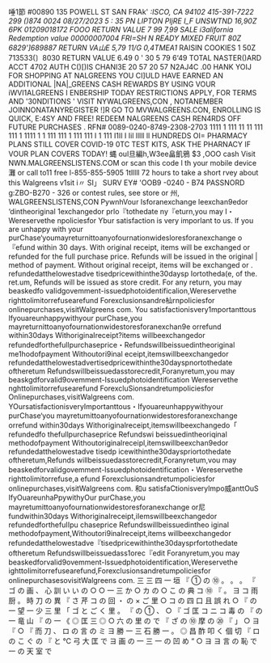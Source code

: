 唾1節 #00890 135 POWELL ST SAN FRAk' _:ISCO, CA 94102 415-391-7222 299 ()874 0024 08/27/2023 5 : 35 PN LIPTON PIjRE I_F UNSWTND 16,90Z 6PK 01209018172 FOOO RETURN VALUE 7 99 7,99 SALE i3alifornia Redemption value 00000007004 FRI=SH N READY MIXED FRUIT 80Z 6829']689887 RETURN VA山E 5,79 11/G 0,4TMEA1_ RAISIN COOKIES 1 50Z 713533(〕8030 RETURN VALUE 6.49 0 ' 30 5 79 6‘49 TOTAL NASTER()ARD ACCT 4702 AUTH C()[)IS CHANI3E 20 57 20 57 N2AJ4C .00 HANK YOIJ FOR SHOPPING AT NALGREENS YOU CI]ULD HAVE EARNED AN ADDITIONAL |NA|_GREENS CASH REWARDS BY USING VOUR iWVI1ALGREENS I ENBERSHIP TODAY RESTRICTIONS APPLY, FOR TERMS AND '30NDITIONS ' VISIT NYWALGREENS,CON , NOTANEMBER JOINNONATANYREGISTER !]R GO TO MVWALGREENS.CON, ENROLLING IS QUICK, E:4SY AND FREE! REDEEM NALGREENS CASH REN4RDS OFF FUTURE PURCHASES . RFN# 0089-0240-8749-2308-2703 1111 1 111 11 11 111 111 1 1111 1 1 111 111 1 111 111 I 1 111 I1II I Iil lllll ll HUNDREDS OI= PHARMACY PLANS STILL COVER COVID-19 0TC TEST KITS, ASK THE PHARNACY IF VOUR PLAN COVERS TODAY! 蝿 oul旦編h,W3ee畠飢鴉 $3 ,OOO cash Visit NWN.MALGREENSLISTENS.COM or scan this code l th your mobile device 灘 or call to11 free l-855-855-5905 1tlllll 72 hours to take a short rvey about this Walgreens v1sit i〃 SI」 SURV EY# 'OOB9 -0240 - B74 PASSNORD g:ZBO-B270 - 326 or contest rules, see store or 州, WALGREENSLISTENS,CON PywnhVour Isforanexchange leexchan9edor ‘dintheoriginal 1exchangedor prlo『tothedate ny『eturn,you may I・Wereservethe npoliciesfor Ybur satisfaction is very imporlant to us. lf you are unhappy with your purChase‘youmayreturnittoanyofournationwidesloresforanexchange o 『efund within 30 days. With original receipt, items will be exchanged or refunded for the full purchase price. Refunds will be issued in the original | method of payment. Without original receipt, items will be exchanged or . refundedattheIowestadve tisedpricewithinthe30daysp Iortotheda(e, of the. ret.um, Refunds will be issued as store credit. For any return, you may beaskedfo vaIidgovemment-issuedphotoidentificalion,Wereservethe righttolimitorrefusearefund ForexcIusionsandre杣rnpoIiciesfor onIinepurchases,visitWalgreens com. You satisfactionisvery1mportanttous lfyouareunhappywithyour purChase,you mayreturnittoanyofournationwidestoresforanexchan9e orrefund within30days WithoriginaIreceipt?items willbeexchangedor refundedforthefullpurchaseprice・RefundswiIIbeissuedintheoriginal me1hodofpayment Withoutori9inal eceipt,itemswillbeexchangedor refundedatthelowestadvertisedpricewithinthe30dayspnortothedate oftheretum RefundswiIIbeissuedasstorecredit,Foranyretum,you may beaskgdforvalid9ovemment-Issuedphotoidentification Wereservethe nghttolimitorrefusearefund ForexcluSionsandretumpoIiciesfor OnIinepurchases,visitWalgreens com. YOursatisfactionisveryImportanttous・Ifyouareunhappywithyour purChase‘you mayretumittoanyofournationwidestoresforanexchange orrefund within30days Withoriginalreceipt,itemswiIlbeexchangedo「 refundedfo thefullpurchaseprice Refundswi beissuedintheoriqinal methodofpayment Withoutoriginalreceipl,itemswillbeexchan9edor refundedatthelowestadve tisedp icewithinthe30dayspriortothedate oftheretum,Refunds willbeissuedasstorecredit,Foranyretum,vou may beaskedforvalidgovemment-lssuedphotoidentification・Wereservethe righttoIimitorrefuse,a efund ForexcIusionsandretumpoIiciesfor onIinepurchases,visitWalgreens com. 和u satisfaCtionisverylmpo威anttOuS IfyOuareunhaPpywithyOur purChase,you mayretumittoanyofournationwidestoresforanexchange or尼fundwithin30days WithoriginaIreceipt,iIemswiIIbeexchangedor refundedforthefuIIpu chaseprice RefundswiIIbeissuedintheo iginaI methodofpayment,Withoutori9inaIreceipt,items willbeexchangedor refundedatthelowestadve『tisedpricewithinthe30daysprfortothedate oftheretum RefundswilIbeissuedass1orec『edit Foranyretum,you may beaskedforvalid9ovemment-lssuedphotoidentification,Wereservethe ighttoIimitorrefusearefund,ForexclusionsandretumpoIiciesfor onlinepurchasesovisitWalgreens com. 三 三 四 一 垣 『 ① の ⑩ 。 。 。 『 ゴ の 画 、 心 訓 い い の ○ ○ 一 三 か ○ カ の ○ こ の 典 コ ⑩ 『 。 ヨ コ 雨 厨 。 時 刀 の 異 『 さ 芹 コ の 回 ・ の × ご 里 ○ コ の 四 口 且 誤 れ ○ 『 の 一 望 一 少 三 里 「 ゴ と ご く 里 。 『 の ① 、 ○ 『 ゴ 匡 コ ニ コ 毒 の 『 の 一 竜 山 『 の 一 《 ◎ 匡 三 ◎ ○ 六 の 里 の で 『 ざ の ⑩ 摩 の ⑳ 『 」 ○ ヨ 『 ○ 『 而 刀 、 ロ の 言 の ミ ヨ 勝 一 三 石 勝 一 。 ◎ 昌 酢 叩 く 個 切 『 ロ の こ ぐ の 『 と ℃ 弓 大 匡 で ヨ 画 の 一 三 一 の 凹 め “ ○ ヨ ヨ 言 の 恥 で 一 の 天 室 で